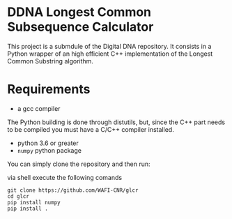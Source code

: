 # DDNA Longest Common Subsequence Calculator

This project is a submdule of the Digital DNA repository. It consists in a Python wrapper of an high efficient C++ implementation of the Longest Common Substring algorithm.

# Requirements

- a gcc compiler

The Python building is done through distutils, but, since the C++ part needs to be compiled you must have a C/C++ compiler installed.

- python 3.6 or greater
- `numpy` python package

You can simply clone the repository and then run:

via shell execute the following comands
```
git clone https://github.com/WAFI-CNR/glcr
cd glcr
pip install numpy 
pip install .
```

